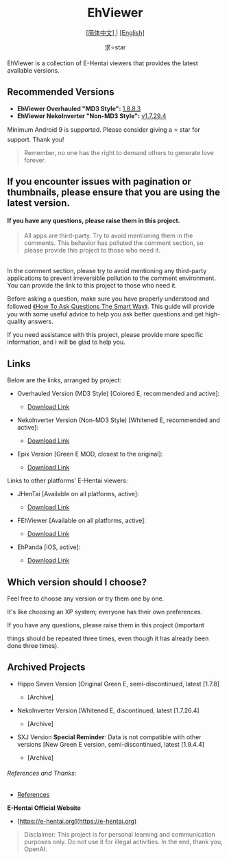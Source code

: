 <h1 align="center">   
<br>EhViewer<br>
</h1>
<p align="center">  
<a href="https://github.com/liufuyou/EhViewer/blob/main/README-ZH.md">
[简体中文]
</a>
<span> | </span>
<a href="https://github.com/liufuyou/EhViewer">
[English]
</a>
 
 <p align="center"> 求⭐️star</p>

</p>

EhViewer is a collection of E-Hentai viewers that provides the latest available versions.

## Recommended Versions

* **EhViewer Overhauled "MD3 Style":** [1.8.8.3](https://github.com/Ehviewer-Overhauled/Ehviewer/releases)
* **EhViewer NekoInverter "Non-MD3 Style":** [v1.7.29.4](https://github.com/EhViewer-NekoInverter/EhViewer/releases)

Minimum Android 9 is supported. Please consider giving a ⭐️ star for support. Thank you!

> Remember, no one has the right to demand others to generate love forever.

## If you encounter issues with pagination or thumbnails, please ensure that you are using the latest version.

#### If you have any questions, please raise them in this project.
> All apps are third-party. Try to avoid mentioning them in the comments.
This behavior has polluted the comment section, so please provide this project to those who need it.

<br>In the comment section, please try to avoid mentioning any third-party applications to prevent irreversible pollution to the comment environment. You can provide the link to this project to those who need it.

Before asking a question, make sure you have properly understood and followed [《How To Ask Questions The Smart Way》](http://www.catb.org/~esr/faqs/smart-questions.html). This guide will provide you with some useful advice to help you ask better questions and get high-quality answers.

If you need assistance with this project, please provide more specific information, and I will be glad to help you.<br>

## Links

Below are the links, arranged by project:

* Overhauled Version (MD3 Style) [Colored E, recommended and active]:

  * [Download Link](https://github.com/Ehviewer-Overhauled/Ehviewer/releases)
* NekoInverter Version (Non-MD3 Style) [Whitened E, recommended and active]:

  * [Download Link](https://github.com/EhViewer-NekoInverter/EhViewer/releases)
* Epix Version [Green E MOD, closest to the original]:

  * [Download Link](https://github.com/exzhawk/EhViewer/releases)

Links to other platforms' E-Hentai viewers:

* JHenTai [Available on all platforms, active]:
  * [Download Link](https://github.com/jiangtian616/JHenTai/releases)
* FEhViewer [Available on all platforms, active]:

  * [Download Link](https://github.com/honjow/FEhViewer/releases)
* EhPanda [iOS, active]:

  * [Download Link](https://github.com/EhPanda-Team/EhPanda/blob/main/READMEs/README.md)

## Which version should I choose?

Feel free to choose any version or try them one by one.

It's like choosing an XP system; everyone has their own preferences.

If you have any questions, please raise them in this project (important

 things should be repeated three times, even though it has already been done three times).

## Archived Projects

* Hippo Seven Version [Original Green E, semi-discontinued, latest [1.7.8]

  * [Archive]
* NekoInverter Version [Whitened E, discontinued, latest [1.7.26.4]

  * [Archive]
* SXJ Version **Special Reminder**: Data is not compatible with other versions [New Green E version, semi-discontinued, latest [1.9.4.4]

  * [Archive]

###### References and Thanks:

* [References](https://github.com/liufuyou/EhViewer/tree/References)


**E-Hentai Official Website**

* [https://e-hentai.org](https://e-hentai.org)

> Disclaimer: This project is for personal learning and communication purposes only. Do not use it for illegal activities.
In the end, thank you, OpenAI.
